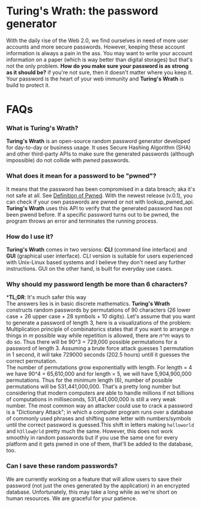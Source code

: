 # Turing's Wrath: the password generator
With the daily rise of the Web 2.0, we find ourselves in need of more user accounts and more secure passwords. However, keeping these account information is always a pain in the ass. You may want to write your account information on a paper (which is way better than digital storages) but that's not the only problem. **How do you make sure your password is as strong as it should be?** if you're not sure, then it doesn't matter where you keep it. Your password is the heart of your web immunity and **Turing's Wrath** is build to protect it.

# FAQs
### What is Turing's Wrath?
**Turing's Wrath** is an open-source random password generator developed for day-to-day or business usage. It uses Secure Hashing Algorithm (SHA) and other third-party APIs to make sure the generated passwords (although impossible) do not collide with *pwned* passwords.

### What does it mean for a password to be "pwned"?
It means that the password has been compromised in a data breach; aka it's not safe at all. See [Definition of Pwned](https://www.urbandictionary.com/define.php?term=pwned). With the newest release (v.0.1), you can check if your own passwords are pwned or not with lookup_pwned_api.
**Turing's Wrath** uses this API to verify that the generated password has not been pwend before. If a specific password turns out to be pwned, the program throws an error and terminates the running process.

### How do I use it?
**Turing's Wrath** comes in two versions: **CLI** (command line interface) and **GUI** (graphical user interface).
CLI version is suitable for users experienced with Unix-Linux based systems and I believe they don't need any further instructions.
GUI on the other hand, is built for everyday use cases.

### Why should my password length be more than 6 characters?
***TL;DR**: It's much safer this way
\
The answers lies is in basic discrete mathematics. **Turing's Wrath** constructs random passwords by permutations of 90 characters (26 lower case + 26 upper case + 28 symbols + 10 digits). Let's assume that you want to generate a password of length 3, here is a visualizations of the problem:
Multiplication principle of combinatorics states that if you want to arrange _n_ things in _m_ possible way while repetition is allowed, there are _n^m_ ways to do so. Thus there will be 90^3 = 729,000 possible permutations for a password of length 3. Assuming a brute force attack guesses 1 permutation in 1 second, it will take 729000 seconds (202.5 hours) untill it guesses the correct permutation. 
\
The number of permutations grow exponentially with length. For length = 4 we have 90^4 = 65,610,000 and for length = 5, we will have 5,904,900,000 permutations.
Thus for the minimum length (6), number of possible permutations will be 531,441,000,000. That's a pretty long number but considering that modern computers are able to handle millions if not billions of computations in milliseconds, 531,441,000,000 is still a very weak number. The most common way an attacker could use to crack a password is a "Dictionary Attack"; in which a computer program runs over a database of commonly used phrases and shifting some letter with numbers/symbols until the correct password is guessed.This shift in letters making `helloworld` and `h3llow@rld` pretty much the same. However, this does not work smoothly in random passwords but if you use the same one for every platform and it gets pwned in one of them, that'll be added to the database, too.

### Can I save these random passwords?
We are currently working on a feature that will allow users to save their password (not just the ones generated by the application) in an encrypted database. Unfortunately, this may take a long while as we're short on human resources. We are graceful for your patience.
